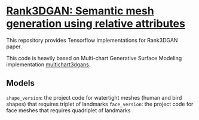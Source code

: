 # [Rank3DGAN: Semantic mesh generation using relative attributes](https://arxiv.org/pdf/1905.10257.pdf)

This repository provides Tensorflow implementations for Rank3DGAN paper.

This code is heavily based on Multi-chart Generative Surface Modeling implementation [multichart3dgans](https://github.com/helibenhamu/multichart3dgans).

## Models

`shape_version`: the project code for watertight meshes (human and bird shapes) that requires triplet of landmarks
`face_version`: the project code for face meshes that requires quadriplet of landmarks
